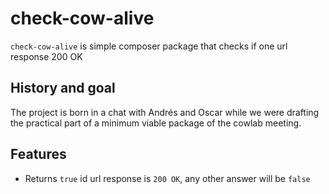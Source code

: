 # check-cow-alive

`check-cow-alive` is simple composer package that checks if one url response 200 OK

## History and goal

The project is born in a chat with Andrés and Oscar while we were drafting the practical part of a minimum viable package of the cowlab meeting.

## Features

- Returns `true` id url response is `200 OK`, any other answer will be `false`
